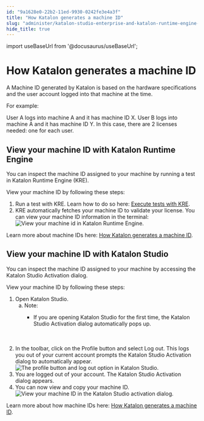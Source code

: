 ```yaml
---
id: "9a1628e0-22b2-11ed-9930-0242fe3e4a3f"
title: "How Katalon generates a machine ID"
slug: "administer/katalon-studio-enterprise-and-katalon-runtime-engine-license/how-katalon-generates-a-machine-id"
hide_title: true
---
```

import useBaseUrl from '@docusaurus/useBaseUrl';


# <a id="id_1" class="anchor_top_offset"/><a id="ariaid-title1" class="anchor_top_offset"/>How Katalon generates a machine ID

<p xmlns="http://www.w3.org/1999/xhtml" className="p">A Machine ID generated by Katalon is based on the hardware specifications and the user account logged into that machine at the time.</p> 
<p xmlns="http://www.w3.org/1999/xhtml" className="p">For example:</p> 
<p xmlns="http://www.w3.org/1999/xhtml" className="p">User A logs into machine A and it has machine ID X. User B logs into machine A and it has machine ID Y. In this case, there are 2 licenses needed: one for each user. </p> 

## <a id="task-8480" class="anchor_top_offset"/>View your machine ID with Katalon Runtime Engine

<p xmlns="http://www.w3.org/1999/xhtml" className="shortdesc">You can inspect the machine ID assigned to your machine by running a test in <span className="ph">Katalon Runtime Engine (KRE)</span>. </p> 
<section xmlns="http://www.w3.org/1999/xhtml" className="section context">View your machine ID by following these steps:</section> 
<ol xmlns="http://www.w3.org/1999/xhtml" className="ol steps"><li className="li step stepexpand"><span className="ph cmd">Run a test with KRE. Learn how to do so here: <a className="xref" href="/docs/execute/katalon-runtime-engine/get-started-with-katalon-runtime-engine#task-7433">Execute tests with KRE</a>.</span></li><li className="li step stepexpand"><span className="ph cmd">KRE automatically fetches your machine ID to validate your license. You can view your machine ID information in the terminal: </span><div className="itemgroup info"><img className="image" width={500} src={useBaseUrl("/52184ae0-f3b4-11ed-878a-0242c7a41fd4.png")} alt="View your machine id in Katalon Runtime Engine." /></div></li></ol> 
<section xmlns="http://www.w3.org/1999/xhtml" className="section result">Learn more about machine IDs here: <a className="xref" href="/docs/administer/katalon-studio-enterprise-and-katalon-runtime-engine-license/how-katalon-generates-a-machine-id">How Katalon generates a machine ID</a>.</section> 

## <a id="task-9684" class="anchor_top_offset"/>View your machine ID with Katalon Studio

<p xmlns="http://www.w3.org/1999/xhtml" className="shortdesc">You can inspect the machine ID assigned to your machine by accessing the Katalon Studio Activation dialog. </p> 
<section xmlns="http://www.w3.org/1999/xhtml" className="section context">View your machine ID by following these steps:</section> 
<ol xmlns="http://www.w3.org/1999/xhtml" className="ol steps"><li className="li step stepexpand"><span className="ph cmd">Open <span className="ph">Katalon Studio</span>. </span><ol type="a" className="ol substeps"><li className="li substep"><div className="note note note_note"><span className="note__title">Note:</span>            <ul className="ul"><li className="li">               <p className="p">If you are opening Katalon Studio for the first time, the <span className="ph uicontrol">Katalon Studio Activation</span> dialog automatically pops up. </p>             </li></ul>         </div><span className="ph cmd"><br /><br /></span></li></ol></li><li className="li step stepexpand"><span className="ph cmd">In the toolbar, click on the <span className="ph uicontrol">Profile</span> button and select <span className="ph uicontrol">Log out</span>. This logs you out of your current account prompts the <span className="ph uicontrol">Katalon Studio Activation</span> dialog to automatically appear. </span><div className="itemgroup info"><img className="image" width={500} src={useBaseUrl("/e0fa7e60-34ae-11ed-9930-0242fe3e4a3f.png")} alt="The profile button and log out option in Katalon Studio." /></div></li><li className="li step stepexpand"><span className="ph cmd">You are logged out of your account. The <span className="ph uicontrol">Katalon Studio Activation</span> dialog appears. </span></li><li className="li step stepexpand"><span className="ph cmd"> You can now view and copy your machine ID. </span><div className="itemgroup info"><img className="image" width={500} src={useBaseUrl("/52276610-f3b4-11ed-878a-0242c7a41fd4.png")} alt="View your machine ID in the Katalon Studio activation dialog." /></div></li></ol> 
<section xmlns="http://www.w3.org/1999/xhtml" className="section result">Learn more about how machine IDs here: <a className="xref" href="/docs/administer/katalon-studio-enterprise-and-katalon-runtime-engine-license/how-katalon-generates-a-machine-id">How Katalon generates a machine ID</a>.</section> 
